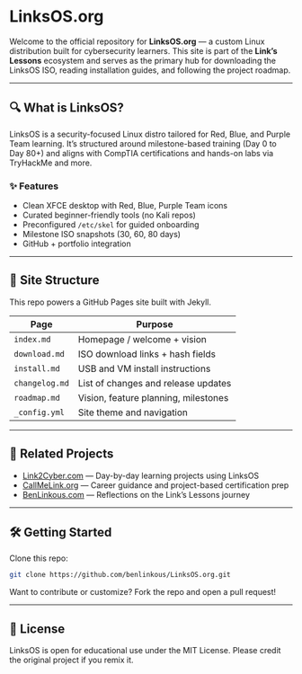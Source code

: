 # LinksOS.org

Welcome to the official repository for **LinksOS.org** — a custom Linux distribution built for cybersecurity learners. This site is part of the **Link’s Lessons** ecosystem and serves as the primary hub for downloading the LinksOS ISO, reading installation guides, and following the project roadmap.

---

## 🔍 What is LinksOS?

LinksOS is a security-focused Linux distro tailored for Red, Blue, and Purple Team learning. It’s structured around milestone-based training (Day 0 to Day 80+) and aligns with CompTIA certifications and hands-on labs via TryHackMe and more.

### ✨ Features
- Clean XFCE desktop with Red, Blue, Purple Team icons
- Curated beginner-friendly tools (no Kali repos)
- Preconfigured `/etc/skel` for guided onboarding
- Milestone ISO snapshots (30, 60, 80 days)
- GitHub + portfolio integration

---

## 📁 Site Structure

This repo powers a GitHub Pages site built with Jekyll.

| Page         | Purpose                                 |
|--------------|------------------------------------------|
| `index.md`   | Homepage / welcome + vision              |
| `download.md`| ISO download links + hash fields         |
| `install.md` | USB and VM install instructions          |
| `changelog.md`| List of changes and release updates     |
| `roadmap.md` | Vision, feature planning, milestones     |
| `_config.yml`| Site theme and navigation                |

---

## 🔗 Related Projects

- [Link2Cyber.com](https://link2cyber.com) — Day-by-day learning projects using LinksOS
- [CallMeLink.org](https://callmelink.org) — Career guidance and project-based certification prep
- [BenLinkous.com](https://benlinkous.com) — Reflections on the Link’s Lessons journey

---

## 🛠️ Getting Started

Clone this repo:
```bash
git clone https://github.com/benlinkous/LinksOS.org.git
```

Want to contribute or customize? Fork the repo and open a pull request!

---

## 🔐 License

LinksOS is open for educational use under the MIT License. Please credit the original project if you remix it.

